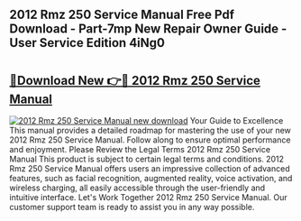 ## 2012 Rmz 250 Service Manual Free Pdf Download - Part-7mp New Repair Owner Guide - User Service Edition 4iNg0

# <h2><a href="http://bc96602.oget.top/?id=2012+Rmz+250+Service+Manual">🔗Download New 👉🔴 2012 Rmz 250 Service Manual</a></h2>

[![2012 Rmz 250 Service Manual new download](https://i.imgur.com/5g1atiW.png)](http://bc96602.oget.top/?id=2012+Rmz+250+Service+Manual)
Your Guide to Excellence This manual provides a detailed roadmap for mastering the use of your new 2012 Rmz 250 Service Manual. Follow along to ensure optimal performance and enjoyment. Please Review the Legal Terms 2012 Rmz 250 Service Manual This product is subject to certain legal terms and conditions. 2012 Rmz 250 Service Manual offers users an impressive collection of advanced features, such as facial recognition, augmented reality, voice activation, and wireless charging, all easily accessible through the user-friendly and intuitive interface. Let's Work Together 2012 Rmz 250 Service Manual. Our customer support team is ready to assist you in any way possible.
